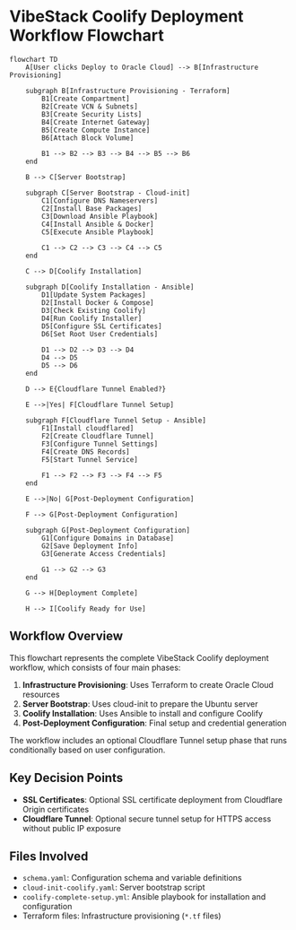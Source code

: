 # VibeStack Coolify Deployment Workflow Flowchart

```mermaid
flowchart TD
    A[User clicks Deploy to Oracle Cloud] --> B[Infrastructure Provisioning]

    subgraph B[Infrastructure Provisioning - Terraform]
        B1[Create Compartment]
        B2[Create VCN & Subnets]
        B3[Create Security Lists]
        B4[Create Internet Gateway]
        B5[Create Compute Instance]
        B6[Attach Block Volume]

        B1 --> B2 --> B3 --> B4 --> B5 --> B6
    end

    B --> C[Server Bootstrap]

    subgraph C[Server Bootstrap - Cloud-init]
        C1[Configure DNS Nameservers]
        C2[Install Base Packages]
        C3[Download Ansible Playbook]
        C4[Install Ansible & Docker]
        C5[Execute Ansible Playbook]

        C1 --> C2 --> C3 --> C4 --> C5
    end

    C --> D[Coolify Installation]

    subgraph D[Coolify Installation - Ansible]
        D1[Update System Packages]
        D2[Install Docker & Compose]
        D3[Check Existing Coolify]
        D4[Run Coolify Installer]
        D5[Configure SSL Certificates]
        D6[Set Root User Credentials]

        D1 --> D2 --> D3 --> D4
        D4 --> D5
        D5 --> D6
    end

    D --> E{Cloudflare Tunnel Enabled?}

    E -->|Yes| F[Cloudflare Tunnel Setup]

    subgraph F[Cloudflare Tunnel Setup - Ansible]
        F1[Install cloudflared]
        F2[Create Cloudflare Tunnel]
        F3[Configure Tunnel Settings]
        F4[Create DNS Records]
        F5[Start Tunnel Service]

        F1 --> F2 --> F3 --> F4 --> F5
    end

    E -->|No| G[Post-Deployment Configuration]

    F --> G[Post-Deployment Configuration]

    subgraph G[Post-Deployment Configuration]
        G1[Configure Domains in Database]
        G2[Save Deployment Info]
        G3[Generate Access Credentials]

        G1 --> G2 --> G3
    end

    G --> H[Deployment Complete]

    H --> I[Coolify Ready for Use]
```

## Workflow Overview

This flowchart represents the complete VibeStack Coolify deployment workflow, which consists of four main phases:

1. **Infrastructure Provisioning**: Uses Terraform to create Oracle Cloud resources
2. **Server Bootstrap**: Uses cloud-init to prepare the Ubuntu server
3. **Coolify Installation**: Uses Ansible to install and configure Coolify
4. **Post-Deployment Configuration**: Final setup and credential generation

The workflow includes an optional Cloudflare Tunnel setup phase that runs conditionally based on user configuration.

## Key Decision Points

- **SSL Certificates**: Optional SSL certificate deployment from Cloudflare Origin certificates
- **Cloudflare Tunnel**: Optional secure tunnel setup for HTTPS access without public IP exposure

## Files Involved

- `schema.yaml`: Configuration schema and variable definitions
- `cloud-init-coolify.yaml`: Server bootstrap script
- `coolify-complete-setup.yml`: Ansible playbook for installation and configuration
- Terraform files: Infrastructure provisioning (`*.tf` files)